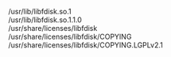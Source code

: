 /usr/lib/libfdisk.so.1  
/usr/lib/libfdisk.so.1.1.0  
/usr/share/licenses/libfdisk  
/usr/share/licenses/libfdisk/COPYING  
/usr/share/licenses/libfdisk/COPYING.LGPLv2.1  

